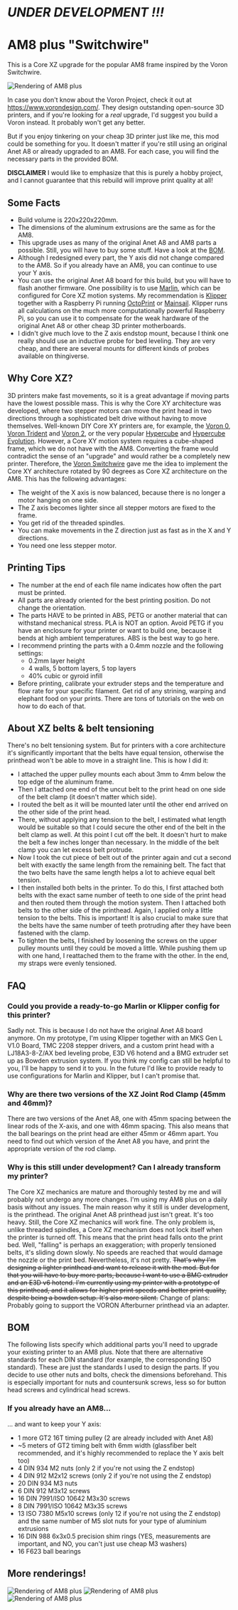 # *UNDER DEVELOPMENT !!!*

# AM8 plus "Switchwire"
This is a Core XZ upgrade for the popular AM8 frame inspired by the Voron Switchwire.

![Rendering of AM8 plus](https://github.com/maximilian-foerg/AM8-plus-Switchwire/blob/7e2688451dff600d9a9c57fc6b51b4a1cb78b321/Renderings/AM8_plus_Switchwire_2021-Sep-05_03-54-34PM-000_CustomizedView7736393708.png)

In case you don't know about the Voron Project, check it out at https://www.vorondesign.com/. They design outstanding open-source 3D printers, and if you're looking for a *real* upgrade, I'd suggest you build a Voron instead. It probably won't get any better.

But if you enjoy tinkering on your cheap 3D printer just like me, this mod could be something for you. It doesn't matter if you're still using an original Anet A8 or already upgraded to an AM8. For each case, you will find the necessary parts in the provided BOM. 

__DISCLAIMER__
I would like to emphasize that this is purely a hobby project, and I cannot guarantee that this rebuild will improve print quality at all!

## Some Facts
* Build volume is 220x220x220mm.
* The dimensions of the aluminum extrusions are the same as for the AM8.
* This upgrade uses as many of the original Anet A8 and AM8 parts a possible. Still, you will have to buy some stuff. Have a look at the [BOM](#bom).
* Although I redesigned every part, the Y axis did not change compared to the AM8. So if you already have an AM8, you can continue to use your Y axis.
* You can use the original Anet A8 board for this build, but you will have to flash another firmware. One possibility is to use [Marlin](https://marlinfw.org/), which can be configured for Core XZ motion systems. My recommendation is [Klipper](https://www.klipper3d.org/) together with a Raspberry Pi running [OctoPrint](https://octoprint.org/) or [Mainsail](https://docs.mainsail.xyz/). Klipper runs all calculations on the much more computationally powerful Raspberry Pi, so you can use it to compensate for the weak hardware of the original Anet A8 or other cheap 3D printer motherboards.
* I didn't give much love to the Z axis endstop mount, because I think one really should use an inductive probe for bed leveling. They are very cheap, and there are several mounts for different kinds of probes available on thingiverse.

## Why Core XZ?
3D printers make fast movements, so it is a great advantage if moving parts have the lowest possible mass. This is why the Core XY architecture was developed, where two stepper motors can move the print head in two directions through a sophisticated belt drive without having to move themselves. Well-known DIY Core XY printers are, for example, the [Voron 0](https://www.vorondesign.com/voron0.1), [Voron Trident](https://www.vorondesign.com/voron_trident) and [Voron 2](https://www.vorondesign.com/voron2.4), or the very popular [Hypercube](https://www.thingiverse.com/thing:1752766) and [Hypercube Evolution](https://www.thingiverse.com/thing:2254103).
However, a Core XY motion system requires a cube-shaped frame, which we do not have with the AM8. Converting the frame would contradict the sense of an "upgrade" and would rather be a completely new printer. Therefore, the [Voron Switchwire](https://www.vorondesign.com/voron_switchwire) gave me the idea to implement the Core XY architecture rotated by 90 degrees as Core XZ architecture on the AM8. This has the following advantages:
* The weight of the X axis is now balanced, because there is no longer a motor hanging on one side.
* The Z axis becomes lighter since all stepper motors are fixed to the frame.
* You get rid of the threaded spindles.
* You can make movements in the Z direction just as fast as in the X and Y directions.
* You need one less stepper motor.

## Printing Tips
* The number at the end of each file name indicates how often the part must be printed.
* All parts are already oriented for the best printing position. Do not change the orientation.
* The parts HAVE to be printed in ABS, PETG or another material that can withstand mechanical stress. PLA is NOT an option. Avoid PETG if you have an enclosure for your printer or want to build one, because it bends at high ambient temperatures. ABS is the best way to go here.
* I recommend printing the parts with a 0.4mm nozzle and the following settings:
  * 0.2mm layer height
  * 4 walls, 5 bottom layers, 5 top layers
  * 40% cubic or gyroid infill
* Before printing, calibrate your extruder steps and the temperature and flow rate for your specific filament. Get rid of any strining, warping and elephant food on your prints. There are tons of tutorials on the web on how to do each of that.

## About XZ belts & belt tensioning
There's no belt tensioning system. But for printers with a core architecture it's significantly important that the belts have equal tension, otherwise the printhead won't be able to move in a straight line. This is how I did it:
* I attached the upper pulley mounts each about 3mm to 4mm below the top edge of the aluminum frame.
* Then I attached one end of the uncut belt to the print head on one side of the belt clamp (it doesn't matter which side).
* I routed the belt as it will be mounted later until the other end arrived on the other side of the print head.
* There, without applying any tension to the belt, I estimated what length would be suitable so that I could secure the other end of the belt in the belt clamp as well. At this point I cut off the belt. It doesn't hurt to make the belt a few inches longer than necessary. In the middle of the belt clamp you can let excess belt protrude.
* Now I took the cut piece of belt out of the printer again and cut a second belt with exactly the same length from the remaining belt. The fact that the two belts have the same length helps a lot to achieve equal belt tension.
* I then installed both belts in the printer. To do this, I first attached both belts with the exact same number of teeth to one side of the print head and then routed them through the motion system. Then I attached both belts to the other side of the printhead. Again, I applied only a little tension to the belts. This is important! It is also crucial to make sure that the belts have the same number of teeth protruding after they have been fastened with the clamp.
* To tighten the belts, I finished by loosening the screws on the upper pulley mounts until they could be moved a little. While pushing them up with one hand, I reattached them to the frame with the other. In the end, my straps were evenly tensioned.

## FAQ
### Could you provide a ready-to-go Marlin or Klipper config for this printer?
Sadly not. This is because I do not have the original Anet A8 board anymore. On my prototype, I'm using Klipper together with an MKS Gen L V1.0 Board, TMC 2208 stepper drivers, and a custom print head with a LJ18A3-8-Z/AX bed leveling probe, E3D V6 hotend and a BMG extruder set up as Bowden extrusion system. If you think my config can still be helpful to you, I'll be happy to send it to you. In the future I'd like to provide ready to use configurations for Marlin and Klipper, but I can't promise that.
### Why are there two versions of the XZ Joint Rod Clamp (45mm and 46mm)?
There are two versions of the Anet A8, one with 45mm spacing between the linear rods of the X-axis, and one with 46mm spacing. This also means that the ball bearings on the print head are either 45mm or 46mm apart. You need to find out which version of the Anet A8 you have, and print the appropriate version of the rod clamp.
### Why is this still under development? Can I already transform my printer?
The Core XZ mechanics are mature and thoroughly tested by me and will probably not undergo any more changes. I'm using my AM8 plus on a daily basis without any issues. The main reason why it still is under development, is the printhead. The original Anet A8 printhead just isn't great. It's too heavy. Still, the Core XZ mechanics will work fine. The only problem is, unlike threaded spindles, a Core XZ mechanism does not lock itself when the printer is turned off. This means that the print head falls onto the print bed. Well, "falling" is perhaps an exaggeration; with properly tensioned belts, it's sliding down slowly. No speeds are reached that would damage the nozzle or the print bed. Nevertheless, it's not pretty. ~~That's why I'm designing a lighter printhead and want to release it with the mod. But for that you will have to buy more parts, because I want to use a BMG extruder and an E3D v6 hotend. I'm currently using my printer with a prototype of this printhead, and it allows for higher print speeds and better print quality, despite being a bowden setup. It's also more silent.~~ Change of plans: Probably going to support the VORON Afterburner printhead via an adapter.

## BOM
The following lists specify which additional parts you'll need to upgrade your existing printer to an AM8 plus. Note that there are alternative standards for each DIN standard (for example, the corresponding ISO standard). These are just the standards I used to design the parts. If you decide to use other nuts and bolts, check the dimensions beforehand. This is especially important for nuts and countersunk screws, less so for button head screws and cylindrical head screws.

### If you already have an AM8...
... and want to keep your Y axis:
* 1 more GT2 16T timing pulley (2 are already included with Anet A8)
* ~5 meters of GT2 timing belt with 6mm width (glassfiber belt recommended, and it's highly recommended to replace the Y axis belt too)
* 4 DIN 934 M2 nuts (only 2 if you're not using the Z endstop)
* 4 DIN 912 M2x12 screws (only 2 if you're not using the Z endstop)
* 20 DIN 934 M3 nuts
* 6 DIN 912 M3x12 screws
* 16 DIN 7991/ISO 10642 M3x30 screws
* 8 DIN 7991/ISO 10642 M3x35 screws
* 13 ISO 7380 M5x10 screws (only 12 if you're not using the Z endstop) and the same number of M5 slot nuts for your type of aluminium extrusions
* 16 DIN 988 6x3x0.5 precision shim rings (YES, measurements are important, and NO, you can't just use cheap M3 washers)
* 16 F623 ball bearings

## More renderings!
![Rendering of AM8 plus](https://github.com/maximilian-foerg/AM8-plus-Switchwire/blob/7e2688451dff600d9a9c57fc6b51b4a1cb78b321/Renderings/AM8_plus_Switchwire_2021-Sep-05_03-56-04PM-000_CustomizedView29330691624.png)
![Rendering of AM8 plus](https://github.com/maximilian-foerg/AM8-plus-Switchwire/blob/7e2688451dff600d9a9c57fc6b51b4a1cb78b321/Renderings/AM8_plus_Switchwire_2021-Sep-05_03-57-19PM-000_CustomizedView22261559062.png)
![Rendering of AM8 plus](https://github.com/maximilian-foerg/AM8-plus-Switchwire/blob/7e2688451dff600d9a9c57fc6b51b4a1cb78b321/Renderings/AM8_plus_Switchwire_2021-Sep-05_03-58-23PM-000_CustomizedView30775230664.png)
